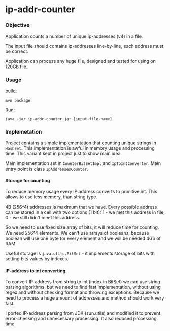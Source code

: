 # ip-addr-counter

### Objective

Application counts a number of unique ip-addresses (v4) in a file.

The input file should contains ip-addresses line-by-line, each address must be correct.

Application can process any huge file, designed and tested for using on 120Gb file.

### Usage

build:
```
mvn package
```

Run:
```
java -jar ip-addr-counter.jar [input-file-name]
```

### Implemetation

Project contains a simple implementation that counting unique strings in ```HashSet```. This implementation is awful in
memory usage and processing time. This variant kept in project just to show main idea.

Main implementation set in ```CounterBitSetImpl``` and ```IpToIntConverter```. Main entry point is class ```IpAddressesCounter```.

#### Storage for counting

To reduce memory usage every IP address converts to primitive int. This allows to use less memory, than string type.

4B (256^4) addresses is maximum that we have. Every possible address can be stored in a cell with two options (1 bit):
1 - we met this address in file, 0 - we still didn't meet this address.

So we need to use fixed size array of bits, it will reduce time for counting. We need 256^4 elements. We can't use 
arrays of booleans, because boolean will use one byte for every element and we will be needed 4Gb of RAM.

Useful storage is ```java.utils.BitSet``` - it implements storage of bits with setting bits values by indexes.

#### IP-address to int converting

To convert IP-address from string to int (index in BitSet) we can use string parsing algorithms, but we need to find
fast implementation, without using regex and without checking format and throwing exceptions. Because we need to process
a huge amount of addresses and method should work very fast.

I ported IP-address parsing from JDK (sun.utils) and modified it to prevent error-checking and unnecessary processing.
It also reduced processing time.
